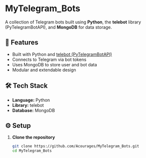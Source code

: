 # MyTelegram_Bots

A collection of Telegram bots built using **Python**, the **telebot** library (PyTelegramBotAPI), and **MongoDB** for data storage.

## 🚀 Features

- Built with Python and [telebot (PyTelegramBotAPI)](https://github.com/eternnoir/pyTelegramBotAPI)
- Connects to Telegram via bot tokens
- Uses MongoDB to store user and bot data
- Modular and extendable design

## 🛠️ Tech Stack

- **Language:** Python  
- **Library:** telebot  
- **Database:** MongoDB  

## ⚙️ Setup

1. **Clone the repository**

   ```bash
   git clone https://github.com/Acourages/MyTelegram_Bots.git
   cd MyTelegram_Bots
